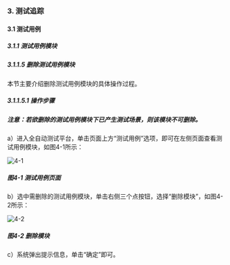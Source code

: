 ### 3. 测试追踪

#### 3.1 测试用例

##### 3.1.1 测试用例模块

##### 3.1.1.5 删除测试用例模块

本节主要介绍删除测试用例模块的具体操作过程。

##### 3.1.1.5.1 操作步骤

##### 注意：若欲删除的测试用例模块下已产生测试场景，则该模块不可删除。

a）进入全自动测试平台，单击页面上方“测试用例”选项，即可在左侧页面查看测试用例模块，如图4-1所示：

![4-1](https://www.feisuanyz.com/fstest/cszz/1.png)

##### 图4-1 测试用例页面

b）选中需删除的测试用例模块，单击右侧三个点按钮，选择“删除模块”，如图4-2所示：

![4-2](https://www.feisuanyz.com/fstest/cszz/4.png)

##### 图4-2 删除模块

c）系统弹出提示信息，单击“确定”即可。
